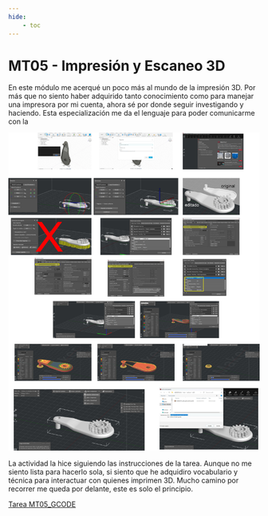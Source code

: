 ```yaml
---
hide:
    - toc
---
```


# MT05 - Impresión y Escaneo 3D

En este módulo me acerqué un poco más al mundo de la impresión 3D. Por más que no siento haber adquirido tanto conocimiento como para manejar una impresora por mi cuenta, ahora sé por donde seguir investigando y haciendo.
Esta especialización me da el lenguaje para poder comunicarme con la

![Proceso tarea MT05](../images/mt05/proceso_mt05_pgo.jpg)

La actividad la hice siguiendo las instrucciones de la tarea. Aunque no me siento lista para hacerlo sola, si siento que he adquidiro vocabulario y técnica para interactuar con quienes imprimen 3D. Mucho camino por recorrer me queda por delante, este es solo el principio.

[Tarea MT05_GCODE](../archivos/mt05/ModeloMT05_pilar_garcia_olano.gcode)